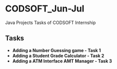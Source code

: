 # CODSOFT_Jun-Jul

Java Projects Tasks of CODSOFT Internship

## Tasks

- **Adding a Number Guessing game - Task 1**
- **Adding a Student Grade Calculator - Task 2**
- **Adding a ATM Interface AMT Manager - Task 3**
